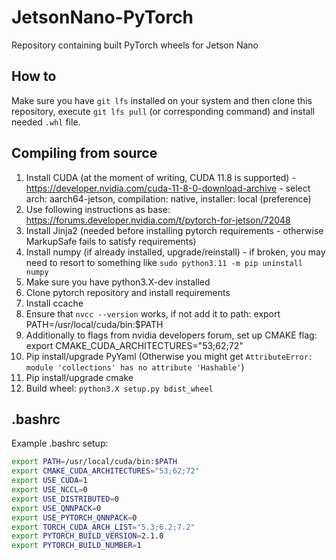 # JetsonNano-PyTorch
Repository containing built PyTorch wheels for Jetson Nano

## How to
Make sure you have `git lfs` installed on your system and then clone this repository, execute `git lfs pull` (or corresponding command) and install needed `.whl` file.

## Compiling from source
1. Install CUDA (at the moment of writing, CUDA 11.8 is supported) - https://developer.nvidia.com/cuda-11-8-0-download-archive - select arch: aarch64-jetson, compilation: native, installer: local (preference)
2. Use following instructions as base: https://forums.developer.nvidia.com/t/pytorch-for-jetson/72048
3. Install Jinja2 (needed before installing pytorch requirements - otherwise MarkupSafe fails to satisfy requirements)
4. Install numpy (if already installed, upgrade/reinstall) - if broken, you may need to resort to something like `sudo python3.11 -m pip uninstall numpy`
5. Make sure you have python3.X-dev installed
6. Clone pytorch repository and install requirements
7. Install ccache
8. Ensure that `nvcc --version` works, if not add it to path: export PATH=/usr/local/cuda/bin:$PATH
9. Additionally to flags from nvidia developers forum, set up CMAKE flag: export CMAKE_CUDA_ARCHITECTURES="53;62;72"
10. Pip install/upgrade PyYaml (Otherwise you might get `AttributeError: module 'collections' has no attribute 'Hashable'`)
11. Pip install/upgrade cmake
12. Build wheel: `python3.X setup.py bdist_wheel`

## .bashrc
Example .bashrc setup:
```sh
export PATH=/usr/local/cuda/bin:$PATH
export CMAKE_CUDA_ARCHITECTURES="53;62;72"
export USE_CUDA=1
export USE_NCCL=0
export USE_DISTRIBUTED=0
export USE_QNNPACK=0
export USE_PYTORCH_QNNPACK=0
export TORCH_CUDA_ARCH_LIST="5.3;6.2;7.2"
export PYTORCH_BUILD_VERSION=2.1.0
export PYTORCH_BUILD_NUMBER=1
```
